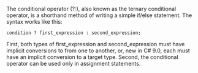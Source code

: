 The conditional operator (?:), also known as the ternary conditional operator, is a shorthand method of  writing a simple if/else statement. The syntax works like this:  
```ad-note
condition ? first_expression : second_expression;
```
First, both types of first_expression and second_expression must have implicit conversions to from one to another, or, new in C# 9.0, each must have an implicit conversion to a target type. Second, the conditional operator can be used only in assignment statements.